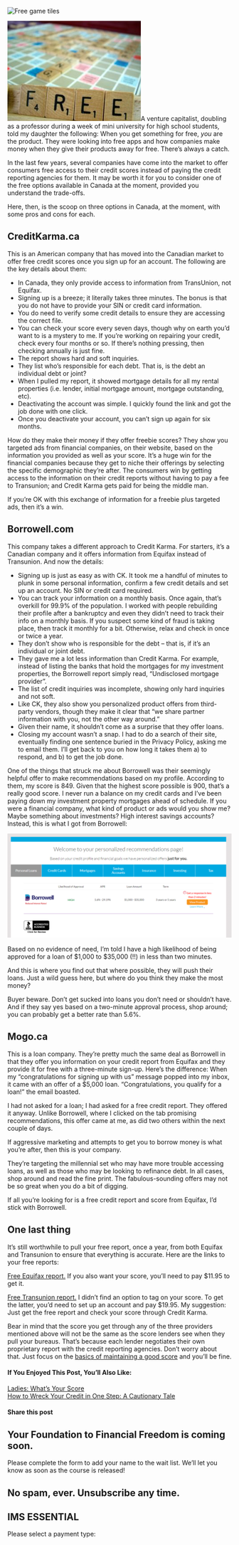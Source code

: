 ![Free game tiles](https://yourfinanciallaunchpad.com/wp-content/uploads/elementor/thumbs/free-game-tiles-1557509-1279x960-qdc6cpthe1jg09nepcheyd0ymqwyqy89x64timb4aw.jpg "Word “free” in Scrabble tiles")

![Free game tiles](attachments/free-game-tiles-1557509-1279x960-300x225.jpg)A venture capitalist, doubling as a professor during a week of mini university for high school students, told my daughter the following: When you get something for free, *you* are the product. They were looking into free apps and how companies make money when they give their products away for free. There’s always a catch.

In the last few years, several companies have come into the market to offer consumers free access to their credit scores instead of paying the credit reporting agencies for them. It may be worth it for you to consider one of the free options available in Canada at the moment, provided you understand the trade-offs.

Here, then, is the scoop on three options in Canada, at the moment, with some pros and cons for each.

## CreditKarma.ca

This is an American company that has moved into the Canadian market to offer free credit scores once you sign up for an account. The following are the key details about them:

- In Canada, they only provide access to information from TransUnion, not Equifax.
- Signing up is a breeze; it literally takes three minutes. The bonus is that you do not have to provide your SIN or credit card information.
- You do need to verify some credit details to ensure they are accessing the correct file.
- You can check your score every seven days, though why on earth you’d want to is a mystery to me. If you’re working on repairing your credit, check every four months or so. If there’s nothing pressing, then checking annually is just fine.
- The report shows hard and soft inquiries.
- They list who’s responsible for each debt. That is, is the debt an individual debt or joint?
- When I pulled my report, it showed mortgage details for all my rental properties (i.e. lender, initial mortgage amount, mortgage outstanding, etc).
- Deactivating the account was simple. I quickly found the link and got the job done with one click.
- Once you deactivate your account, you can’t sign up again for six months.

How do they make their money if they offer freebie scores? They show you targeted ads from financial companies, on their website, based on the information you provided as well as your score. It’s a huge win for the financial companies because they get to niche their offerings by selecting the specific demographic they’re after. The consumers win by getting access to the information on their credit reports without having to pay a fee to Transunion; and Credit Karma gets paid for being the middle man.

If you’re OK with this exchange of information for a freebie plus targeted ads, then it’s a win.

## Borrowell.com

This company takes a different approach to Credit Karma. For starters, it’s a Canadian company and it offers information from Equifax instead of Transunion. And now the details:

- Signing up is just as easy as with CK. It took me a handful of minutes to plunk in some personal information, confirm a few credit details and set up an account. No SIN or credit card required.
- You can track your information on a monthly basis. Once again, that’s overkill for 99.9% of the population. I worked with people rebuilding their profile after a bankruptcy and even they didn’t need to track their info on a monthly basis. If you suspect some kind of fraud is taking place, then track it monthly for a bit. Otherwise, relax and check in once or twice a year.
- They don’t show who is responsible for the debt – that is, if it’s an individual or joint debt.
- They gave me a lot less information than Credit Karma. For example, instead of listing the banks that hold the mortgages for my investment properties, the Borrowell report simply read, “Undisclosed mortgage provider”.
- The list of credit inquiries was incomplete, showing only hard inquiries and not soft.
- Like CK, they also show you personalized product offers from third-party vendors, though they make it clear that “we share partner information with you, not the other way around.”
- Given their name, it shouldn’t come as a surprise that they offer loans.
- Closing my account wasn’t a snap. I had to do a search of their site, eventually finding one sentence buried in the Privacy Policy, asking me to email them. I’ll get back to you on how long it takes them a) to respond, and b) to get the job done.

One of the things that struck me about Borrowell was their seemingly helpful offer to make recommendations based on my profile. According to them, my score is 849. Given that the highest score possible is 900, that’s a really good score. I never run a balance on my credit cards and I’ve been paying down my investment property mortgages ahead of schedule. If you were a financial company, what kind of product or ads would you show me? Maybe something about investments? High interest savings accounts? Instead, this is what I got from Borrowell:

![Borrowell loan offer](attachments/Borrowell-recommendation-for-me-May-2018-1024x476.png)

Based on no evidence of need, I’m told I have a high likelihood of being approved for a loan of $1,000 to $35,000 (!!) in less than two minutes.

And this is where you find out that where possible, they will push their loans. Just a wild guess here, but where do you think they make the most money?

Buyer beware. Don’t get sucked into loans you don’t need or shouldn’t have. And if they say yes based on a two-minute approval process, shop around; you can probably get a better rate than 5.6%.

## Mogo.ca

This is a loan company. They’re pretty much the same deal as Borrowell in that they offer you information on your credit report from Equifax and they provide it for free with a three-minute sign-up. Here’s the difference: When my “congratulations for signing up with us” message popped into my inbox, it came with an offer of a $5,000 loan. “Congratulations, you qualify for a loan!” the email boasted.

I had not asked for a loan; I had asked for a free credit report. They offered it anyway. Unlike Borrowell, where I clicked on the tab promising recommendations, this offer came at me, as did two others within the next couple of days.

If aggressive marketing and attempts to get you to borrow money is what you’re after, then this is your company.

They’re targeting the millennial set who may have more trouble accessing loans, as well as those who may be looking to refinance debt. In all cases, shop around and read the fine print. The fabulous-sounding offers may not be so great when you do a bit of digging.

If all you’re looking for is a free credit report and score from Equifax, I’d stick with Borrowell.

## One last thing

It’s still worthwhile to pull your free report, once a year, from both Equifax and Transunion to ensure that everything is accurate. Here are the links to your free reports:

[Free Equifax report.](https://help-en.equifax.ca/s/article/How-do-I-get-a-free-copy-of-my-Equifax-Canada-credit-file) If you also want your score, you’ll need to pay $11.95 to get it.

[Free Transunion report.](https://www.transunion.ca/product/consumer-disclosure) I didn’t find an option to tag on your score. To get the latter, you’d need to set up an account and pay $19.95. My suggestion: Just get the free report and check your score through Credit Karma.

Bear in mind that the score you get through any of the three providers mentioned above will not be the same as the score lenders see when they pull your bureaus. That’s because each lender negotiates their own proprietary report with the credit reporting agencies. Don’t worry about that. Just focus on the [basics of maintaining a good score](https://yflmainprod.wpengine.com/2017/03/ladies-whats-your-score/) and you’ll be fine.

#### If You Enjoyed This Post, You’ll Also Like:

[Ladies: What’s Your Score](https://yflmainprod.wpengine.com/2017/03/ladies-whats-your-score/)  
[How to Wreck Your Credit in One Step: A Cautionary Tale](https://yflmainprod.wpengine.com/2016/11/how-to-wreck-your-credit-in-one-step-a-cautionary-tale/)

#### Share this post

## Your Foundation to Financial Freedom is coming soon.

Please complete the form to add your name to the wait list. We’ll let you know as soon as the course is released!

## No spam, ever. Unsubscribe any time.

## IMS ESSENTIAL

Please select a payment type:
